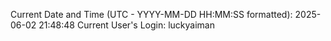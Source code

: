 Current Date and Time (UTC - YYYY-MM-DD HH:MM:SS formatted): 2025-06-02 21:48:48
Current User's Login: luckyaiman
